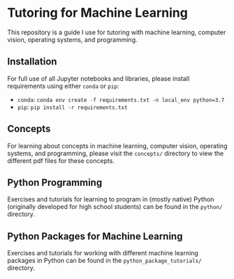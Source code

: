 # Tutoring for Machine Learning

This repository is a guide I use for tutoring with machine learning, computer vision, operating systems, and programming.

## Installation
For full use of all Jupyter notebooks and libraries, please install requirements using either `conda` or `pip`:

- `conda`: `conda env create -f requirements.txt -n local_env python=3.7`
- `pip`: `pip install -r requirements.txt`

## Concepts
For learning about concepts in machine learning, computer vision, operating systems, and programming, please visit the `concepts/` directory to view the different pdf files for these concepts.

## Python Programming
Exercises and tutorials for learning to program in (mostly native) Python (originally developed for high school students) can be found in the `python/` directory.

## Python Packages for Machine Learning
Exercises and tutorials for working with different machine learning packages in Python can be found in the `python_package_tutorials/` directory.
